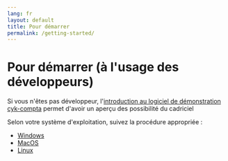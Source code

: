 ```yaml
---
lang: fr
layout: default
title: Pour démarrer
permalink: /getting-started/
---
```

# Pour démarrer (à l'usage des développeurs)

Si vous n'êtes pas développeur, l'[introduction au logiciel de démonstration cyk-compta](/compta-intro/) permet d'avoir un aperçu des possibilité du cadriciel

Selon votre système d'exploitation, suivez la procédure appropriée :

- [Windows](/starter-win/)
- [MacOS](/starter-mac/)
- [Linux](/starter-linux/)

